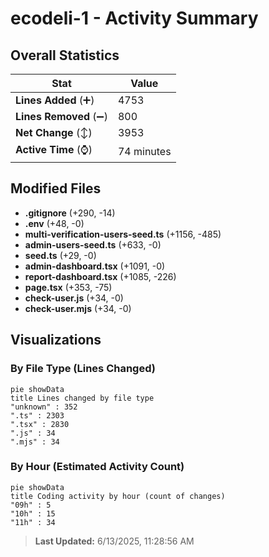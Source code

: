 # ecodeli-1 - Activity Summary 

## Overall Statistics

| Stat                   | Value                                                             |
| ---------------------- | ----------------------------------------------------------------- |
| **Lines Added** (➕)   | 4753                                          |
| **Lines Removed** (➖) | 800                                        |
| **Net Change** (↕)    | 3953                |
| **Active Time** (⌚)   | 74 minutes |


## Modified Files
- **.gitignore** (+290, -14)
- **.env** (+48, -0)
- **multi-verification-users-seed.ts** (+1156, -485)
- **admin-users-seed.ts** (+633, -0)
- **seed.ts** (+29, -0)
- **admin-dashboard.tsx** (+1091, -0)
- **report-dashboard.tsx** (+1085, -226)
- **page.tsx** (+353, -75)
- **check-user.js** (+34, -0)
- **check-user.mjs** (+34, -0)

## Visualizations

### By File Type (Lines Changed)

```mermaid
pie showData
title Lines changed by file type
"unknown" : 352
".ts" : 2303
".tsx" : 2830
".js" : 34
".mjs" : 34
```

### By Hour (Estimated Activity Count)

```mermaid
pie showData
title Coding activity by hour (count of changes)
"09h" : 5
"10h" : 15
"11h" : 34
```


> **Last Updated:** 6/13/2025, 11:28:56 AM
